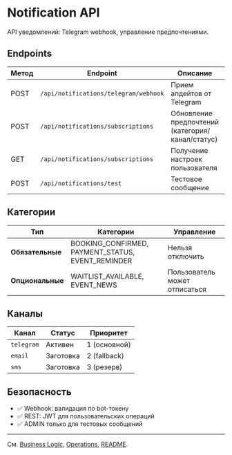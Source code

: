 # Notification API

API уведомлений: Telegram webhook, управление предпочтениями.

## Endpoints

| Метод | Endpoint | Описание | Доступ |
|-------|----------|----------|--------|
| POST | `/api/notifications/telegram/webhook` | Прием апдейтов от Telegram | Signature Telegram |
| POST | `/api/notifications/subscriptions` | Обновление предпочтений (категория/канал/статус) | USER |
| GET | `/api/notifications/subscriptions` | Получение настроек пользователя | USER |
| POST | `/api/notifications/test` | Тестовое сообщение | ADMIN |

## Категории

| Тип | Категории | Управление |
|-----|-----------|------------|
| **Обязательные** | BOOKING_CONFIRMED, PAYMENT_STATUS, EVENT_REMINDER | Нельзя отключить |
| **Опциональные** | WAITLIST_AVAILABLE, EVENT_NEWS | Пользователь может отписаться |

## Каналы

| Канал | Статус | Приоритет |
|-------|--------|-----------|
| `telegram` | Активен | 1 (основной) |
| `email` | Заготовка | 2 (fallback) |
| `sms` | Заготовка | 3 (резерв) |

## Безопасность

- ✅ Webhook: валидация по bot-токену
- ✅ REST: JWT для пользовательских операций
- ✅ ADMIN только для тестовых сообщений

---

См. [Business Logic](business-logic.md), [Operations](operations.md), [README](README.md).